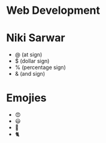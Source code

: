 # Web Development
# Niki Sarwar
* @ (at sign)
* $ (dollar sign)
* % (percentage sign)
* & (and sign)
# Emojies
* 😍
* 😃
* 🖤
* 🐈
